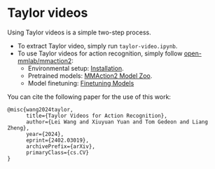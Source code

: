 # Taylor videos

Using Taylor videos is a simple two-step process.

- To extract Taylor video, simply run `taylor-video.ipynb`.
- To use Taylor videos for action recognition, simply follow [open-mmlab/mmaction2](https://github.com/open-mmlab/mmaction2?tab=readme-ov-file):
  - Environmental setup: [Installation](https://mmaction2.readthedocs.io/en/latest/get_started/installation.html).
  - Pretrained models: [MMAction2 Model Zoo](https://mmaction2.readthedocs.io/en/latest/model_zoo/modelzoo.html).
  - Model finetuning: [Finetuning Models](https://mmaction2.readthedocs.io/en/latest/user_guides/finetune.html)
 
You can cite the following paper for the use of this work:

```
@misc{wang2024taylor,
      title={Taylor Videos for Action Recognition}, 
      author={Lei Wang and Xiuyuan Yuan and Tom Gedeon and Liang Zheng},
      year={2024},
      eprint={2402.03019},
      archivePrefix={arXiv},
      primaryClass={cs.CV}
}
```
